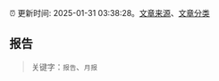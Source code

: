 :alarm_clock: 更新时间: 2025-01-31 03:38:28。[文章来源](/README.md)、[文章分类](/TAGS.md)

## 报告


> 关键字：`报告`、`月报`



